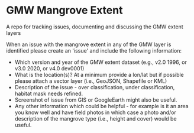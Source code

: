 # GMW Mangrove Extent

A repo for tracking issues, documenting and discussing the GMW extent layers

When an issue with the mangrove extent in any of the GMW layer is identified please create an 'issue' and include the following information:

 * Which version and year of the GMW extent dataset (e.g., v2.0 1996, or v3.0 2020, or v4.0 dev0001)
 * What is the location(s)? At a minimum provide a lon/lat but if possible please attach a vector layer (i.e., GeoJSON, Shapefile or KML)
 * Description of the issue - over classification, under classification, habitat mask needs refined.
 * Screenshot of issue from GIS or GoogleEarth might also be useful. 
 * Any other information which could be helpful - for example is it an area you know well and have field photos in which case a photo and/or description of the mangrove type (i.e., height and cover) would be useful. 
